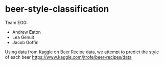 # beer-style-classification
Team EGG: 
* Andrew <b>E</b>aton
* Lea Genuit
* Jacob Goffin

Using data from Kaggle on Beer Recipe data, we attempt to predict the style of each beer
https://www.kaggle.com/jtrofe/beer-recipes/data
